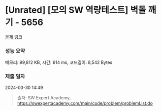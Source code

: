 # [Unrated] [모의 SW 역량테스트] 벽돌 깨기 - 5656 

[문제 링크](https://swexpertacademy.com/main/code/problem/problemDetail.do?contestProbId=AWXRQm6qfL0DFAUo) 

### 성능 요약

메모리: 99,812 KB, 시간: 914 ms, 코드길이: 8,542 Bytes

### 제출 일자

2024-03-30 14:49



> 출처: SW Expert Academy, https://swexpertacademy.com/main/code/problem/problemList.do